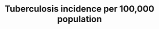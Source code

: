 ---
actual_indicator_available: Tuberculosis incidence per 100,000 US population
actual_indicator_available_description: "2000 to 2016 new tuberculosis case rates\
  \ per 1,000 population as of June 30, 2017, using the following sources: Bridged-Race\
  \ 1990\u20131999 Intercensal Population Estimates for 1990\u20131999 (ftp://ftp.cdc.gov/pub/health_statistics/nchs/datasets/nvss/bridgepop/documentationbridgedintercena1.doc)\
  \ (accessed July 15, 2015) and Intercensal Estimates of the Resident Population\
  \ for the United States, Regions, States, and Puerto Rico: April 1, 2000 to July\
  \ 1, 2010 (http://www.census.gov/popest/data/intercensal/state/state2010.html) (accessed\
  \ July 15, 2015) and Annual Estimates of the Resident Population for the United\
  \ States, Regions, States, and Puerto Rico: April 1, 2010 to July 1, 2014 (http://www.census.gov/popest/data/national/totals/2014/index.html)\
  \ (accessed July 15, 2015)."
data_non_statistical: false
date_metadata_updated: '2017-10-15'
date_of_national_source_publication: November 2017
disaggregation_geography: National
goal_meta_link: http://unstats.un.org/sdgs/files/metadata-compilation/Metadata-Goal-3.pdf
goal_meta_link_page: 7
graph: longitudinal
graph_status_notes: Graphed
graph_title: Tuberculosis incidence per 100,000 US population
graph_type: line
graph_type_description: Line graph
has_metadata: true
indicator: 3.3.2
indicator_definition: Estimated number of new and relapse TB cases (all forms of TB,
  including cases in people living with HIV) arising in a given year, expressed as
  a rate per 100 000 population.
indicator_name: Tuberculosis incidence per 100,000 population
indicator_sort_order: 03.03.02
indicator_variable: tb_per100k
layout: indicator
method_of_computation: 'Number of new and relapse TB cases arising in a specified
  time period / Number of person_years of exposure Method of measurement Direct measurement
  requires high_quality surveillance systems in which underreporting is negligible,
  and strong health systems so that underdiagnosis is also negligible; otherwise indirect
  estimates based on notification data and estimates of levels of underreporting and
  under_diagnosis. Method of estimation Estimates of TB incidence are produced through
  a consultative and analytical process led by WHO and are published annually. These
  estimates are based on annual case notifications, assessments of the quality and
  coverage of TB notification data, national surveys of the prevalence of TB disease
  and information from death (vital) registration systems.'''' Estimates of incidence
  for each country are derived, using one or more of the following approaches depending
  on available data: (i) incidence = case notifications/estimated proportion of cases
  detected; (ii) incidence = prevalence/duration of condition; (iii) incidence = deaths/proportion
  of incident cases that die. Uncertainty bounds are provided in addition to best
  estimates. Details are available from TB impact measurement: policy and recommendations
  for how to assess the epidemiological burden of TB and the impact of TB control
  and from the online technical appendix to the WHO global tuberculosis report 2014.'
periodicity: Annual
permalink: /3-3-2/
published: true
reporting_status: complete
scheduled_update_by_national_source: November 2017
sdg_goal: 3
source_active_1: true
source_agency_staff_email_1: bit1@cdc.gov
source_agency_staff_name_1: Benedict Truman
source_agency_survey_dataset_1: 'CDC/OID/NCHHSTP '
source_notes_1: null
source_title_1: null
source_url_1: 'DATA PROVIDER PLS CONFIRM: https://www.cdc.gov/tb/default.htm'
target: By 2030, end the epidemics of AIDS, tuberculosis, malaria and neglected tropical
  diseases and combat hepatitis, water-borne diseases and other communicable diseases.
target_id: '3.3'
time_period: 2000-2016
title: Tuberculosis incidence per 100,000 population
un_custodial_agency: WHO
un_designated_tier: '1'
unit_of_measure: Number of cases per 100,000 population
us_method_of_computation: Number of cases / total population *100,000
variable_description: null
variable_notes: null
---